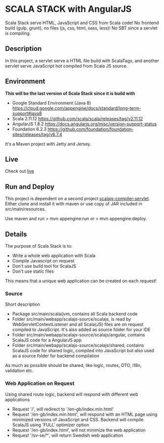 # SCALA STACK with AngularJS

Scala Stack serve HTML, JavaScript and CSS from Scala code! No frontend build (gulp, grunt), no files (js, css, html, sass, less)! No SBT since a servlet is compiling.

## Description

In this project, a servlet serve a HTML file build with ScalaTags, and another servlet serve JavaScript hot compiled from Scala JS source. 

## Environment

**This will be the last version of Scala Stack since it is build with**

- Google Standard Environment (Java 8) https://cloud.google.com/appengine/docs/standard/long-term-support#java8
- Scala 2.11.12 https://github.com/scala/scala/releases/tag/v2.11.12 
- AngularJS 1.8.2 https://docs.angularjs.org/misc/version-support-status 
- Foundation 6.2.3 https://github.com/foundation/foundation-sites/releases/tag/v6.7.4

It's a Maven project with Jetty and Jersey.

## Live

Check out [live](https://scala-stack-angular.appspot.com/)

## Run and Deploy

This project is dependent on a second project [scalajs-compiler-servlet](https://github.com/AIMMOTH/scalajs-compiler-servlet/tree/v0.3). Either clone and install it with maven or use copy of JAR included in src/main/resources.

Use maven and run > mvn appengine:run or > mvn appengine:deploy.

## Details

The purpose of Scala Stack is to:

- Write a whole web application with Scala
- Compile Javascript on request
- Don't use build tool for ScalaJS
- Don't use static files

This means that a unique web application can be created on each request!

### Source

Short description

- Package src/main/scala/jvm, contains all Scala backend code
- Folder src/main/webapp/scalajs-source/scalajs, is read by WebServletContextListener and all Scala(JS) files are on request compiled to JavaScript. It's also added as source folder for your IDE
- Folder src/main/webapp/scalajs-source/scalajs/angular, contains ScalaJS code for a AngularJS app
- Folder src/main/webapp/scalajs-source/scalajs/shared, contains  ScalaJS code for shared logic, compiled into JavaScript but also used as a source folder for backend compilation

As much as possible should be shared, like logic, routes, DTO, i18n, validation etc.

### Web Application on Request

Using shared route logic, backend will respond with different web applications

- Request '/', will redirect to '/en-gb/index.min.html'
- Request '/en-gb/index.min.html', will respond with an HTML page using minimized versions of JavaScript and CSS. Backend will compile ScalaJS using 'FULL' optimizer option
- Request '/en-gb/index.html', will not minimize the web application
- Request '/sv-se/*', will return Swedish web application